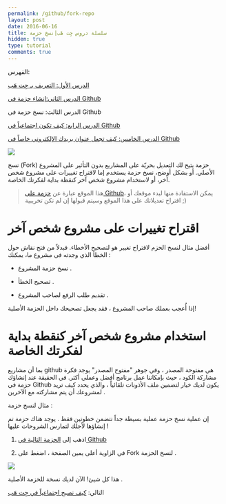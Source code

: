```yaml
---
permalink: /github/fork-repo
layout: post
date: 2016-06-16
title: سلسلة دروس جِت هَب|نسخ حزمة
hidden: true
type: tutorial
comments: true
---
```

 
الفهرس:

[الدرس الأول: التعريف بـ جِت هَب](intro)

[الدرس الثاني:إنشاء حزمة في Github](create-repo)

الدرس الثالث: نسخ حزمة في Github

[الدرس الرابع: كيف تكون اجتماعياً في Github](being-social)

[الدرس الخامس: كيف تجعل عنوان بريدك الإلكتروني خاصاً في Github](keep-your-email-private)


![](https://help.github.com/assets/images/site/fork-a-repo.gif)

نسخ (Fork) حزمة يتيح لك التعديل بحريّة على المشاريع بدون التأثير على المشروع الأصلي. أو بشكل أوضح، نسخ حزمة يستخدم إما لاقتراح تغييرات على مشروع شخص آخر، أو لاستخدام مشروع شخص آخر كنقظة بداية لفكرتك الخاصة.

> هذا الموقع عبارة عن [حزمة على Github][id]، يمكن الاستفادة منها لبدء موقعك أو اقتراح تعديلاتك على هذا الموقع وسيتم قبولها إن لم تكن تخريبية ;)

[id]: http://github.com/mulham/mulham.github.io

# اقتراح تغييرات على مشروع شخص آخر

أفضل مثال لنسخ الحزم لاقتراح تغيير هو لتصحيح الأخطاء. فبدلاً من فتح نقاش حول الخطأ الذي وجدته في مشروع ما، يمكنك :

* نسخ حزمة المشروع .

* تصحيح الخطأ .

* تقديم طلب الرفع لصاحب المشروع .


إذا أُعجب بعملك صاحب المشروع ، فقد يجعل تصحيحك داخل الحزمة الأصلية!

# استخدام مشروع شخص آخر كنقطة بداية لفكرتك الخاصة

بما أن مشاريع github هي مفتوحة المصدر ، وفي جوهر "مفتوح المصدر" يوجد فكرة مشاركة الكود ، حيث بإمكاننا عمل برنامج أفضل وعملي أكثر. في الحقيقة عند إنشاؤك حزمة في Github يكون لديك خيار لتضمين ملف الأذونات تلقائياً ، والذي يحدد كيف تريد لمشروعك أن يتم مشاركته مع الآخرين .

مثال لنسخ حزمة :

إن عملية نسخ حزمة عملية بسيطة جداً تتضمن خطوتين فقط . يوجد هناك حزمة تم إنشاؤها ﻷجلك لتمارس الشروحات عليها !

1. اذهب إلى [الحزمة التالية في Github](https://github.com/octocat/Spoon-Knife)

2. في الزاوية أعلى يمين الصفحة ، اضغط على Fork لنسخ الحزمة .


![](https://help.github.com/assets/images/help/repository/fork_button.jpg)



هذا كل شيئ! الآن لديك نسخة للحزمة الأصلية .

التالي: [كيف تصبح اجتماعياً في جِت هَب](being-social)
